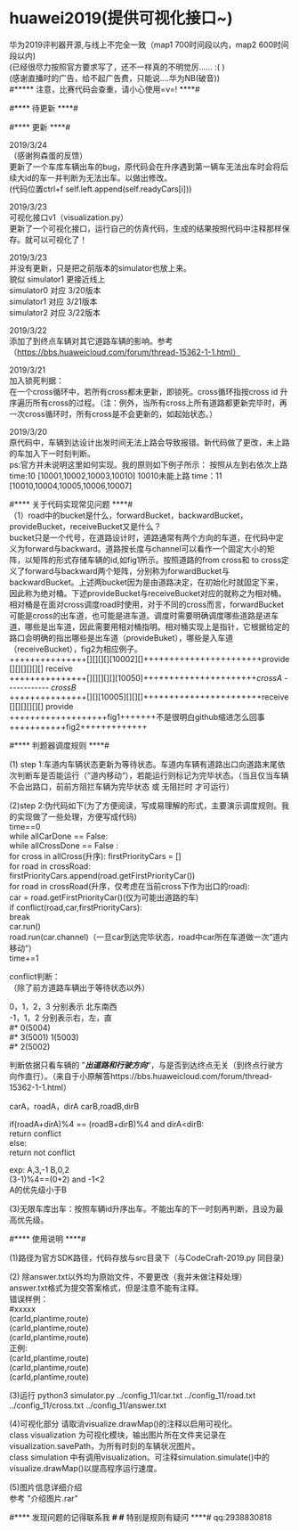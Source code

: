 # huawei2019(提供可视化接口~)
华为2019评判器开源,与线上不完全一致（map1 700时间段以内，map2 600时间段以内)    
(已经很尽力按照官方要求写了，还不一样真的不明觉厉...... :( )        
(感谢直播时的广告，给不起广告费，只能说....华为NB(破音))       
#***** 注意，比赛代码会查重，请小心使用=v=! ****#


#**** 待更新 ****#    


#**** 更新 ****#       

2019/3/24    
（感谢狗森蛋的反馈）     
更新了一个车库车辆出车的bug，原代码会在升序遇到第一辆车无法出车时会将后续大id的车一并判断为无法出车。以做出修改。     
(代码位置ctrl+f self.left.append(self.readyCars[i]))


2019/3/23  
可视化接口v1（visualization.py）      
更新了一个可视化接口，运行自己的仿真代码，生成的结果按照代码中注释那样保存。就可以可视化了！     

2019/3/23   
并没有更新，只是把之前版本的simulator也放上来。    
貌似 simulator1 更接近线上     
simulator0 对应 3/20版本         
simulator1 对应 3/21版本     
simulator2 对应 3/22版本    


2019/3/22  
添加了到终点车辆对其它道路车辆的影响。参考（https://bbs.huaweicloud.com/forum/thread-15362-1-1.html）

2019/3/21  
加入锁死判据：  
    在一个cross循环中，若所有cross都未更新，即锁死。cross循环指按cross id 升序遍历所有cross的过程。（注：例外，当所有cross上所有道路都更新完毕时，再一次cross循环时，所有cross是不会更新的，如起始状态。）

2019/3/20    
原代码中，车辆到达设计出发时间无法上路会导致报错。新代码做了更改，未上路的车加入下一时刻判断。  
ps:官方并未说明这里如何实现。我的原则如下例子所示：
             按照从左到右依次上路
time:10 [10001,10002,10003,10010] 10010未能上路
time：11 [10010,10004,10005,10006,10007]


#**** 关于代码实现常见问题 ****#             
（1）road中的bucket是什么，forwardBucket，backwardBucket，provideBucket，receiveBucket又是什么？           
    bucket只是一个代号，在道路设计时，道路通常有两个方向的车道，在代码中定义为forward与backward。道路按长度与channel可以看作一个固定大小的矩阵，以矩阵的形式存储车辆的id,如fig1所示。按照道路的from cross和 to cross定义了forward与backward两个矩阵，分别称为forwardBucket与backwardBucket。上述两bucket因为是由道路决定，在初始化时就固定下来，因此称为绝对桶。下述provideBucket与receiveBucket对应的就称之为相对桶。相对桶是在面对cross调度road时使用，对于不同的cross而言，forwardBucket可能是cross的出车道，也可能是进车道。调度时需要明确调度哪些道路是进车道，哪些是出车道，因此需要用相对桶指明。相对桶实现上是指针，它根据给定的路口会明确的指出哪些是出车道（provideBuket），哪些是入车道（receiveBucket），fig2为相应例子。       
 +++++++++++++++[][][][][10002][]+++++++++++++++++++++++provide	[][][][][][] receive             
 +++++++++++++++[][][][][][10050]++++++++++++++++++++++*crossA*	------------ *crossB*                
 +++++++++++++++[][][10005][][][]+++++++++++++++++++++++receive	[][][][][][] provide               
 +++++++++++++++++++fig1+++++++不是很明白github缩进怎么回事+++++++++++fig2+++++++++++++



#**** 判题器调度规则 ****#

(1) step 1:车道内车辆状态更新为等待状态。车道内车辆有道路出口向道路末尾依次判断车是否能运行（”道内移动“），若能运行则标记为完毕状态。（当且仅当车辆不会出路口，前前方阻拦车辆为完毕状态 或 无阻拦时 才可运行） 

(2)step 2:伪代码如下(为了方便阅读，写成易理解的形式，主要演示调度规则。我的实现做了一些处理，方便写成代码)      
time==0     
while allCarDone == False:   
    while allCrossDone == False :   
		for cross in allCross(升序):
			firstPriorityCars = []    
			for road in crossRoad:    
				firstPriorityCars.append(road.getFirstPriorityCar())    
			for road in crossRoad(升序，仅考虑在当前cross下作为出口的road):   
				car = road.getFirstPriorityCar()(仅为可能出道路的车)    
				if conflict(road,car,firstPriorityCars):    
					break  
				car.run()  
				road.run(car.channel)（一旦car到达完毕状态，road中car所在车道做一次”道内移动“）  	    
	time+=1  


conflict判断：   
（除了前方道路车辆出于等待状态以外）

0，1，2，3 分别表示 北东南西  
-1，1，2 分别表示右，左，直  
#*           0(5004)  
#*   3(5001)         1(5003)  
#*           2(5002)  


判断依据只看车辆的 ”***出道路和行驶方向***“，与是否到达终点无关（到终点行驶方向作直行）。（来自于小原解答https://bbs.huaweicloud.com/forum/thread-15362-1-1.html）

carA，roadA，dirA  carB,roadB,dirB

if(roadA+dirA)%4 == (roadB+dirB)%4 and dirA<dirB:  
    return conflict   
else:    
    return not conflict  

exp:
A,3,-1  B,0,2   
(3-1)%4==(0+2) and -1<2     
A的优先级小于B


(3)无限车库出车：按照车辆id升序出车。不能出车的下一时刻再判断，且设为最高优先级。
            



#**** 使用说明 ****#

(1)路径为官方SDK路径，代码存放与src目录下（与CodeCraft-2019.py 同目录）

(2)
除answer.txt以外均为原始文件，不要更改（我并未做注释处理）   
answer.txt格式为提交答案格式，但是注意不能有注释。    
错误样例：   
#xxxxx   
(carId,plantime,route)   
(carId,plantime,route)    
(carId,plantime,route)    
正例:    
(carId,plantime,route)   
(carId,plantime,route)   
(carId,plantime,route)   

(3)运行
python3 simulator.py ../config_11/car.txt ../config_11/road.txt ../config_11/cross.txt ../config_11/answer.txt

(4)可视化部分
请取消visualize.drawMap()的注释以启用可视化。     
class visualization 为可视化模块，输出图片所在文件夹记录在visualization.savePath，为所有时刻的车辆状况图片。    
class simulation 中有调用visualization。可注释simulation.simulate()中的 visualize.drawMap()以提高程序运行速度。    

(5)图片信息详细介绍    
参考   "介绍图片.rar"

#**** 发现问题的记得联系我 ****#
#**** 特别是规则有疑问 ****#
qq:2938830818
